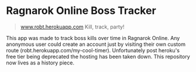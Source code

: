 # Ragnarok Online Boss Tracker
> www.robt.herokuapp.com
> Kill, track, party!

This app was made to track boss kills over time in Ragnarok Online. Any anonymous user could create an account just by visiting their own custom route (robt.herokuapp.com/my-cool-timer). Unfortunately post heroku's free tier being deprecated the hosting has been taken down. This repository now lives as a history piece.
